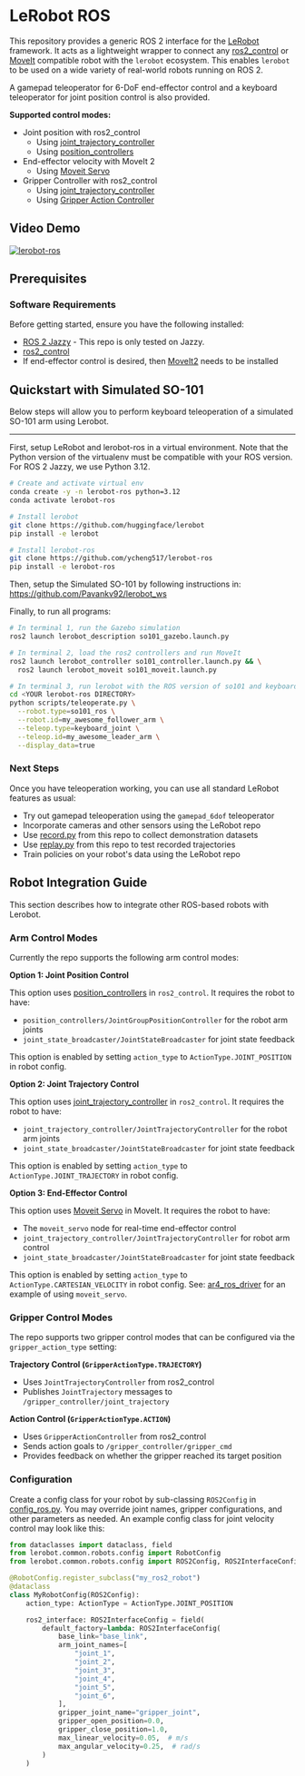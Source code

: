 # LeRobot ROS

This repository provides a generic ROS 2 interface for the [LeRobot](https://github.com/huggingface/lerobot) framework. It acts as a lightweight wrapper to connect any [ros2_control](https://control.ros.org/rolling/index.html) or [MoveIt](https://moveit.ai/) compatible robot with the `lerobot` ecosystem. This enables `lerobot` to be used on a wide variety of real-world robots running on ROS 2.

A gamepad teleoperator for 6-DoF end-effector control and a keyboard teleoperator for joint position control is also provided.

**Supported control modes:**

- Joint position with ros2_control
  - Using [joint_trajectory_controller](https://control.ros.org/rolling/doc/ros2_controllers/joint_trajectory_controller/doc/userdoc.html)
  - Using [position_controllers](https://control.ros.org/rolling/doc/ros2_controllers/position_controllers/doc/userdoc.html)
- End-effector velocity with MoveIt 2
  - Using [Moveit Servo](https://moveit.picknik.ai/main/doc/examples/realtime_servo/realtime_servo_tutorial.html)
- Gripper Controller with ros2_control
  - Using [joint_trajectory_controller](https://control.ros.org/rolling/doc/ros2_controllers/joint_trajectory_controller/doc/userdoc.html)
  - Using [Gripper Action Controller](https://control.ros.org/jazzy/doc/ros2_controllers/gripper_controllers/doc/userdoc.html)

## Video Demo

[![lerobot-ros](https://markdown-videos-api.jorgenkh.no/url?url=https%3A%2F%2Fyoutu.be%2F8U8vDyi5IAs)](https://youtu.be/8U8vDyi5IAs)

## Prerequisites

### Software Requirements

Before getting started, ensure you have the following installed:

- [ROS 2 Jazzy](https://docs.ros.org/en/jazzy/Installation.html) - This repo is only tested on Jazzy.
- [ros2_control](https://control.ros.org/rolling/index.html)
- If end-effector control is desired, then [MoveIt2](https://moveit.ai/install-moveit2/binary) needs to be installed

## Quickstart with Simulated SO-101

Below steps will allow you to perform keyboard teleoperation of a simulated SO-101 arm using Lerobot.

---

First, setup LeRobot and lerobot-ros in a virtual environment. Note that the Python version of the virtualenv must be compatible with your ROS version. For ROS 2 Jazzy, we use Python 3.12.

```bash
# Create and activate virtual env
conda create -y -n lerobot-ros python=3.12
conda activate lerobot-ros

# Install lerobot
git clone https://github.com/huggingface/lerobot
pip install -e lerobot

# Install lerobot-ros
git clone https://github.com/ycheng517/lerobot-ros
pip install -e lerobot-ros
```

Then, setup the Simulated SO-101 by following instructions in: https://github.com/Pavankv92/lerobot_ws

Finally, to run all programs:

```bash
# In terminal 1, run the Gazebo simulation
ros2 launch lerobot_description so101_gazebo.launch.py

# In terminal 2, load the ros2 controllers and run MoveIt
ros2 launch lerobot_controller so101_controller.launch.py && \
  ros2 launch lerobot_moveit so101_moveit.launch.py

# In terminal 3, run lerobot with the ROS version of so101 and keyboard teleop
cd <YOUR lerobot-ros DIRECTORY>
python scripts/teleoperate.py \
  --robot.type=so101_ros \
  --robot.id=my_awesome_follower_arm \
  --teleop.type=keyboard_joint \
  --teleop.id=my_awesome_leader_arm \
  --display_data=true
```

### Next Steps

Once you have teleoperation working, you can use all standard LeRobot features as usual:

- Try out gamepad teleoperation using the `gamepad_6dof` teleoperator
- Incorporate cameras and other sensors using the LeRobot repo
- Use [record.py](.scripts/record.py) from this repo to collect demonstration datasets
- Use [replay.py](.scripts/replay.py) from this repo to test recorded trajectories
- Train policies on your robot's data using the LeRobot repo

## Robot Integration Guide

This section describes how to integrate other ROS-based robots with Lerobot.

### Arm Control Modes

Currently the repo supports the following arm control modes:

**Option 1: Joint Position Control**

This option uses [position_controllers](https://control.ros.org/rolling/doc/ros2_controllers/position_controllers/doc/userdoc.html) in `ros2_control`. It requires the robot to have:

- `position_controllers/JointGroupPositionController` for the robot arm joints
- `joint_state_broadcaster/JointStateBroadcaster` for joint state feedback

This option is enabled by setting `action_type` to `ActionType.JOINT_POSITION` in robot config.

**Option 2: Joint Trajectory Control**

This option uses [joint_trajectory_controller](https://control.ros.org/rolling/doc/ros2_controllers/joint_trajectory_controller/doc/userdoc.html) in `ros2_control`. It requires the robot to have:

- `joint_trajectory_controller/JointTrajectoryController` for the robot arm joints
- `joint_state_broadcaster/JointStateBroadcaster` for joint state feedback

This option is enabled by setting `action_type` to `ActionType.JOINT_TRAJECTORY` in robot config.

**Option 3: End-Effector Control**

This option uses [Moveit Servo](https://moveit.picknik.ai/main/doc/examples/realtime_servo/realtime_servo_tutorial.html) in MoveIt. It requires the robot to have:

- The `moveit_servo` node for real-time end-effector control
- `joint_trajectory_controller/JointTrajectoryController` for robot arm control
- `joint_state_broadcaster/JointStateBroadcaster` for joint state feedback

This option is enabled by setting `action_type` to `ActionType.CARTESIAN_VELOCITY` in robot config. See: [ar4_ros_driver](https://github.com/ycheng517/ar4_ros_driver) for an example of using `moveit_servo`.

### Gripper Control Modes

The repo supports two gripper control modes that can be configured via the `gripper_action_type` setting:

**Trajectory Control (`GripperActionType.TRAJECTORY`)**

- Uses `JointTrajectoryController` from ros2_control
- Publishes `JointTrajectory` messages to `/gripper_controller/joint_trajectory`

**Action Control (`GripperActionType.ACTION`)**

- Uses `GripperActionController` from ros2_control
- Sends action goals to `/gripper_controller/gripper_cmd`
- Provides feedback on whether the gripper reached its target position

### Configuration

Create a config class for your robot by sub-classing `ROS2Config` in [config_ros.py](./lerobot_ros/robots/config_ros.py).
You may override joint names, gripper configurations, and other parameters as needed.
An example config class for joint velocity control may look like this:

```python
from dataclasses import dataclass, field
from lerobot.common.robots.config import RobotConfig
from lerobot.common.robots.config import ROS2Config, ROS2InterfaceConfig

@RobotConfig.register_subclass("my_ros2_robot")
@dataclass
class MyRobotConfig(ROS2Config):
    action_type: ActionType = ActionType.JOINT_POSITION

    ros2_interface: ROS2InterfaceConfig = field(
        default_factory=lambda: ROS2InterfaceConfig(
            base_link="base_link",
            arm_joint_names=[
                "joint_1",
                "joint_2",
                "joint_3",
                "joint_4",
                "joint_5",
                "joint_6",
            ],
            gripper_joint_name="gripper_joint",
            gripper_open_position=0.0,
            gripper_close_position=1.0,
            max_linear_velocity=0.05,  # m/s
            max_angular_velocity=0.25,  # rad/s
        )
    )
```
